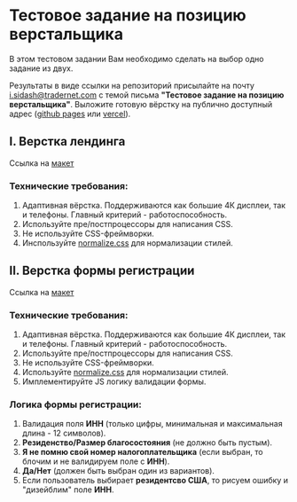 
# Тестовое задание на позицию верстальщика

В этом тестовом задании Вам необходимо сделать на выбор одно задание из двух.

Результаты в виде ссылки на репозиторий присылайте на почту i.sidash@tradernet.com c темой письма **"Тестовое задание на позицию верстальщика"**. 
Выложите готовую вёрстку на публично доступный адрес ([github pages](https://pages.github.com/) или [vercel](https://vercel.com/)).


## I. Верстка лендинга
  Ссылка на [макет](https://www.figma.com/file/9z9FOPCaPVozVPDUI2o6nQ/FF-Landing?node-id=2%3A2614)
  
  ### Технические требования:
  1. Адаптивная вёрстка. Поддерживаются как большие 4К дисплеи, так и телефоны. Главный критерий - работоспособность.
  2. Используйте пре/постпроцессоры для написания CSS.
  3. Не используйте CSS-фреймворки.
  4. Инспользуйте [normalize.css](https://necolas.github.io/normalize.css/) для нормализации стилей.


## II. Верстка формы регистрации

  Ссылка на [макет](https://www.figma.com/file/XLogxL9eYkORuxN4FFRSgY/FF-Registration?node-id=0%3A1) 
  
  ### Технические требования:
  1. Адаптивная вёрстка. Поддерживаются как большие 4К дисплеи, так и телефоны. Главный критерий - работоспособность.
  2. Используйте пре/постпроцессоры для написания CSS.
  3. Не используйте CSS-фреймворки.
  4. Используйте [normalize.css](https://necolas.github.io/normalize.css/) для нормализации стилей.
  5. Имплементируйте JS логику валидации формы.
    
  ### Логика формы регистрации:
  
  1. Валидация поля **ИНН** (только цифры, минимальная и максимальная длина - 12 символов).
  2. **Резиденство/Размер благосостояния** (не должно быть пустым).
  4. **Я не помню свой номер налогоплательщика** (если выбран, то блочим и не валидируем поле с **ИНН**).
  5. **Да/Нет** (должен быть выбран один из вариантов).
  6. Если пользователь выбирает **резидентсво США**, то рисуем ошибку и "дизейблим" поле **ИНН**.
